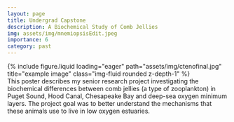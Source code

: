 ```yaml
---
layout: page
title: Undergrad Capstone
description: A Biochemical Study of Comb Jellies
img: assets/img/mnemiopsisEdit.jpeg 
importance: 6
category: past
---
```


<div class="row">
    <div class="col-12 mt-3 mt-md-0">
        {% include figure.liquid loading="eager" path="assets/img/ctenofinal.jpg" title="example image" class="img-fluid rounded z-depth-1" %}
    </div>
</div>
<div class="caption">
    This poster describes my senior research project investigating the biochemical differences between comb jellies (a type of zooplankton) in Puget Sound, Hood Canal, Chesapeake Bay and deep-sea oxygen minimum layers. The project goal was to better understand the mechanisms that these animals use to live in low oxygen estuaries.
</div>
